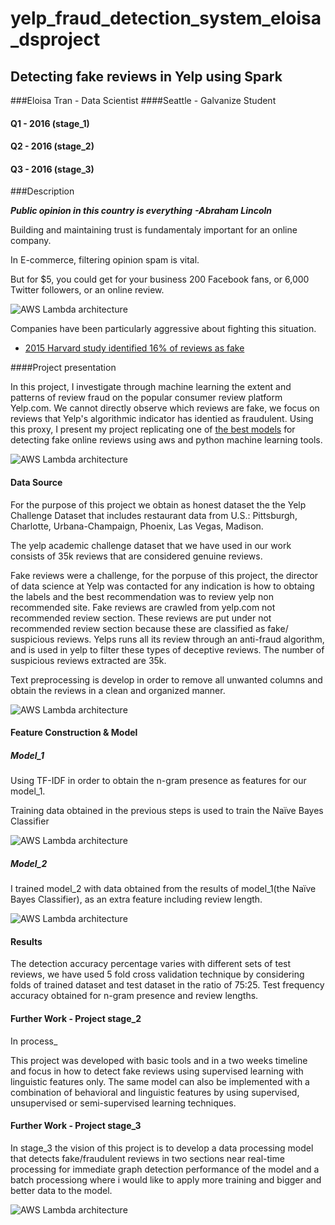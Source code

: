 # yelp_fraud_detection_system_eloisa_dsproject

## Detecting fake reviews in Yelp using Spark 

###Eloisa Tran - Data Scientist
####Seattle - Galvanize Student

#### Q1  - 2016 (stage_1)
#### Q2 - 2016 (stage_2)
#### Q3 - 2016 (stage_3)

###Description

***Public opinion in this country is everything***
***-Abraham Lincoln***

Building and maintaining trust is fundamentaly important for an online company.

In E-commerce, filtering opinion spam is vital.

But for $5, you could get for your business 200 Facebook fans, or 6,000 Twitter followers, or an online review.

![AWS Lambda architecture](https://s3-us-west-2.amazonaws.com/fake-reviews-project/fake_reviews_fiver.png)

Companies have been particularly aggressive about fighting this situation.

* [2015 Harvard study identified 16% of reviews as fake](http://officialblog.yelp.com/2013/09/fake-reviews-on-yelp-dont-worry-weve-got-your-back.html)


####Project presentation

In this project,  I investigate through machine learning the extent and patterns of review fraud on the popular consumer review platform Yelp.com. We cannot directly observe which reviews are fake, we focus on reviews that Yelp's algorithmic indicator has identied as fraudulent.  Using this proxy, I present my project replicating one of [the best models](http://www.bloomberg.com/bw/magazine/a-lie-detector-test-for-online-reviewers-09292011.html)  for detecting fake online reviews using aws and python machine learning tools.


![AWS Lambda architecture](https://s3-us-west-2.amazonaws.com/fake-reviews-project/01_project_presentation.png)
 
 
#### Data Source
 
For the purpose of this project we obtain as honest dataset the the  Yelp  Challenge  Dataset that includes restaurant  data  from  U.S.: Pittsburgh, Charlotte, Urbana-Champaign, Phoenix, Las Vegas, Madison.

The yelp academic challenge dataset that we have used in our work consists of 35k reviews that are considered genuine reviews. 

Fake  reviews were a challenge, for the porpuse of this project, the director of data science at Yelp was contacted for any indication is how to obtaing the labels and the best recommendation was to review yelp non recommended site. Fake reviews are  crawled  from  yelp.com  not  recommended  review  section.  These  reviews  are  put  under  not 
recommended review section because these are classified as fake/ suspicious reviews. Yelps runs all its review through an anti-fraud algorithm, and is used in yelp to filter these types of deceptive reviews. The number of suspicious reviews extracted are 35k.

Text  preprocessing  is  develop in order to remove all unwanted columns and obtain the reviews in a clean and organized manner.



![AWS Lambda architecture](https://s3-us-west-2.amazonaws.com/fake-reviews-project/02_data_source.png)

#### Feature Construction & Model
##### Model_1

Using TF-IDF in order to obtain the n-gram presence  as features for our model_1. 

Training data obtained in the previous steps is used to train the Naïve Bayes Classifier

![AWS Lambda architecture](https://s3-us-west-2.amazonaws.com/fake-reviews-project/03_model_01.png)


##### Model_2

I trained model_2 with data obtained from the results of model_1(the Naïve Bayes Classifier), as an extra feature including review length.


![AWS Lambda architecture](https://s3-us-west-2.amazonaws.com/fake-reviews-project/04_model_2.png)

#### Results

The detection accuracy percentage varies with different sets of test reviews, we have used 5 fold  cross  validation  technique  by  considering  folds  of  trained  dataset  and  test  dataset  in  the  ratio  of  75:25.  Test frequency accuracy obtained for n-gram presence and review lengths.

#### Further Work - Project stage_2

In process_

This project was developed with basic tools and in a two weeks timeline and focus in how to detect fake reviews using supervised learning with linguistic features only. The same model can also be implemented with a combination of behavioral and linguistic features by using supervised, unsupervised or semi-supervised learning techniques. 

#### Further Work - Project stage_3

In stage_3 the vision of this project is to develop a data processing model that detects fake/fraudulent reviews in two sections near real-time processing for immediate graph detection performance of the model and a batch processiong where i would like to apply more training and bigger and better data to the model.


![AWS Lambda architecture](https://s3-us-west-2.amazonaws.com/fake-reviews-project/05_yelp_lambda_architecture.png)

 





